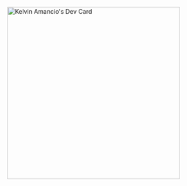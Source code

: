 <a href="https://app.daily.dev/kelvin_amancio"><img src="https://api.daily.dev/devcards/0b758faa399a4a9899f5216e64a95c76.png?r=3jb" width="400" alt="Kelvin Amancio's Dev Card"/></a>
